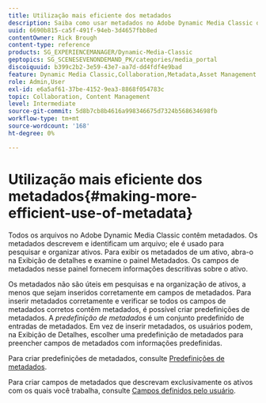 ```yaml
---
title: Utilização mais eficiente dos metadados
description: Saiba como usar metadados no Adobe Dynamic Media Classic de maneira mais eficiente.
uuid: 6690b815-ca5f-491f-94eb-3d4657fbb8ed
contentOwner: Rick Brough
content-type: reference
products: SG_EXPERIENCEMANAGER/Dynamic-Media-Classic
geptopics: SG_SCENESEVENONDEMAND_PK/categories/media_portal
discoiquuid: b399c2b2-3e59-43e7-aa7d-dd4fdf4e9bad
feature: Dynamic Media Classic,Collaboration,Metadata,Asset Management
role: Admin,User
exl-id: e6a5af61-37be-4152-9ea3-8868f054783c
topic: Collaboration, Content Management
level: Intermediate
source-git-commit: 5d8b7cb8b4616a998346675d7324b568634698fb
workflow-type: tm+mt
source-wordcount: '168'
ht-degree: 0%

---
```


# Utilização mais eficiente dos metadados{#making-more-efficient-use-of-metadata}

Todos os arquivos no Adobe Dynamic Media Classic contêm metadados. Os metadados descrevem e identificam um arquivo; ele é usado para pesquisar e organizar ativos. Para exibir os metadados de um ativo, abra-o na Exibição de detalhes e examine o painel Metadados. Os campos de metadados nesse painel fornecem informações descritivas sobre o ativo.

Os metadados não são úteis em pesquisas e na organização de ativos, a menos que sejam inseridos corretamente em campos de metadados. Para inserir metadados corretamente e verificar se todos os campos de metadados corretos contêm metadados, é possível criar predefinições de metadados. A *predefinição de metadados* é um conjunto predefinido de entradas de metadados. Em vez de inserir metadados, os usuários podem, na Exibição de Detalhes, escolher uma predefinição de metadados para preencher campos de metadados com informações predefinidas.

Para criar predefinições de metadados, consulte [Predefinições de metadados](application-setup.md#metadata_presets).

Para criar campos de metadados que descrevam exclusivamente os ativos com os quais você trabalha, consulte [Campos definidos pelo usuário](application-setup.md#user_defined_fields).
